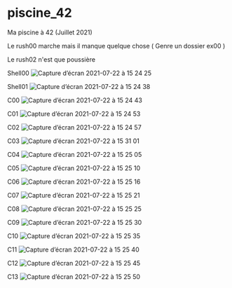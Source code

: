 # piscine_42
Ma piscine à 42 (Juillet 2021)

Le rush00 marche mais il manque quelque chose ( Genre un dossier ex00 )

Le rush02 n'est que poussière

Shell00
![Capture d’écran 2021-07-22 à 15 24 25](https://user-images.githubusercontent.com/60488924/126646678-1640408a-43cb-4cbe-a79c-c495ffd3552b.png)

Shell01
![Capture d’écran 2021-07-22 à 15 24 38](https://user-images.githubusercontent.com/60488924/126646789-6298c3da-0d73-42a8-bf00-34abe58e9911.png)

C00
![Capture d’écran 2021-07-22 à 15 24 43](https://user-images.githubusercontent.com/60488924/126646799-fe9ae62a-2c56-486e-b826-9e7f71b5df49.png)

C01
![Capture d’écran 2021-07-22 à 15 24 53](https://user-images.githubusercontent.com/60488924/126646844-eb33ad9a-3ba9-4d6d-a995-53488c7540f1.png)

C02
![Capture d’écran 2021-07-22 à 15 24 57](https://user-images.githubusercontent.com/60488924/126646851-dc5e0019-8239-4702-aa98-9d499acca5a3.png)

C03
![Capture d’écran 2021-07-22 à 15 31 01](https://user-images.githubusercontent.com/60488924/126647277-c2e74c91-d123-48dc-8978-91f74c07e013.png)

C04
![Capture d’écran 2021-07-22 à 15 25 05](https://user-images.githubusercontent.com/60488924/126646868-1e861713-ffad-4e31-8528-6004fafe82a1.png)

C05
![Capture d’écran 2021-07-22 à 15 25 10](https://user-images.githubusercontent.com/60488924/126646875-3b4299e2-5aec-4c96-a530-9ceccac70864.png)

C06
![Capture d’écran 2021-07-22 à 15 25 16](https://user-images.githubusercontent.com/60488924/126646899-6d42ab2d-8e74-429b-836f-b8b13112abc7.png)

C07
![Capture d’écran 2021-07-22 à 15 25 21](https://user-images.githubusercontent.com/60488924/126646929-2002e3bc-a007-4132-933c-a5868e08e407.png)

C08
![Capture d’écran 2021-07-22 à 15 25 25](https://user-images.githubusercontent.com/60488924/126646941-b9701d55-774f-47aa-86eb-b3d6e90b6111.png)

C09
![Capture d’écran 2021-07-22 à 15 25 30](https://user-images.githubusercontent.com/60488924/126646945-a2aceb4b-f35f-4c35-b022-8e71de509073.png)

C10
![Capture d’écran 2021-07-22 à 15 25 35](https://user-images.githubusercontent.com/60488924/126646954-d3c206bd-06d6-4b90-8ea3-0228041b5153.png)

C11
![Capture d’écran 2021-07-22 à 15 25 40](https://user-images.githubusercontent.com/60488924/126646959-a2ef146c-47b5-4fff-90fd-bc84e59cdc36.png)

C12
![Capture d’écran 2021-07-22 à 15 25 45](https://user-images.githubusercontent.com/60488924/126646968-41fb2141-2938-499c-a103-ebadf79214b9.png)

C13
![Capture d’écran 2021-07-22 à 15 25 50](https://user-images.githubusercontent.com/60488924/126646989-3b15397f-0711-45a9-92c3-08746d65b9b2.png)
